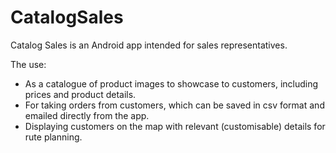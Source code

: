 # CatalogSales

Catalog Sales is an Android app intended for sales representatives. 

The use:

 - As a catalogue of product images to showcase to customers, including prices and product details.
 - For taking orders from customers, which can be saved in csv format and emailed directly from the app.
 - Displaying customers on the map with relevant (customisable) details for rute planning.
